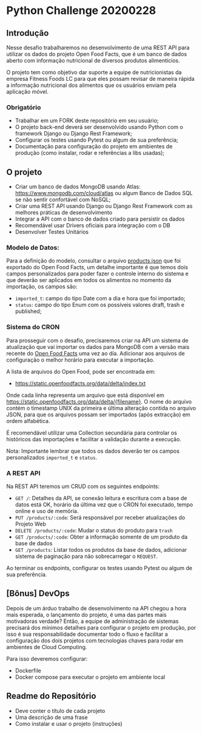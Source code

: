 # Python Challenge 20200228

## Introdução

Nesse desafio trabalharemos no desenvolvimento de uma REST API para utilizar os dados do projeto Open Food Facts, que é um banco de dados aberto com informação nutricional de diversos produtos alimentícios.

O projeto tem como objetivo dar suporte a equipe de nutricionistas da empresa Fitness Foods LC para que eles possam revisar de maneira rápida a informação nutricional dos alimentos que os usuários enviam pela aplicação móvel.

### Obrigatório
 
- Trabalhar em um FORK deste repositório em seu usuário;
- O projeto back-end deverá ser desenvolvido usando Python com o framework Django ou Django Rest Framework;
- Configurar os testes usando Pytest ou algum de sua preferência;
- Documentação para configuração do projeto em ambientes de produção (como instalar, rodar e referências a libs usadas);
 

## O projeto
 
- Criar um banco de dados MongoDB usando Atlas: https://www.mongodb.com/cloud/atlas ou algum Banco de Dados SQL se não sentir confortável com NoSQL;
- Criar uma REST API usando Django ou Django Rest Framework com as melhores práticas de desenvolvimento
- Integrar a API com o banco de dados criado para persistir os dados
- Recomendável usar Drivers oficiais para integração com o DB
- Desenvolver Testes Unitários

### Modelo de Datos:

Para a definição do modelo, consultar o arquivo [products.json](./products.json) que foi exportado do Open Food Facts, um detalhe importante é que temos dois campos personalizados para poder fazer o controle interno do sistema e que deverão ser aplicados em todos os alimentos no momento da importação, os campos são:

- `imported_t`: campo do tipo Date com a dia e hora que foi importado;
- `status`: campo do tipo Enum com os possíveis valores draft, trash e published;

### Sistema do CRON

Para prosseguir com o desafio, precisaremos criar na API um sistema de atualização que vai importar os dados para MongoDB com a versão mais recente do [Open Food Facts](https://br.openfoodfacts.org/data) uma vez ao día. Adicionar aos arquivos de configuração o melhor horário para executar a importação.

A lista de arquivos do Open Food, pode ser encontrada em: 

- https://static.openfoodfacts.org/data/delta/index.txt

Onde cada linha representa um arquivo que está disponível em https://static.openfoodfacts.org/data/delta/{filename}. O nome do arquivo contém o timestamp UNIX da primeira e última alteração contida no arquivo JSON, para que os arquivos possam ser importados (após extracção) em ordem alfabética.

É recomendável utilizar uma Collection secundária para controlar os históricos das importações e facilitar a validação durante a execução.

Nota: Importante lembrar que todos os dados deverão ter os campos personalizados `imported_t` e `status`.

### A REST API

Na REST API teremos um CRUD com os seguintes endpoints:

 - `GET /`: Detalhes da API, se conexão leitura e escritura com a base de datos está OK, horário da última vez que o CRON foi executado, tempo online e uso de memória.
 - `PUT /products/:code`: Será responsável por receber atualizações do Projeto Web
 - `DELETE /products/:code`: Mudar o status do produto para `trash`
 - `GET /products/:code`: Obter a informação somente de um produto da base de dados
 - `GET /products`: Listar todos os produtos da base de dados, adicionar sistema de paginação para não sobrecarregar o `REQUEST`.

Ao terminar os endpoints, configurar os testes usando Pytest ou algum de sua preferência.


## [Bônus] DevOps

Depois de um árduo trabalho de desenvolvimento na API chegou a hora mais esperada, 
o lançamento do projeto, é uma das partes mais motivadoras verdade? Então, a equipe de administração de 
sistemas precisará dos mínimos detalhes para configurar o projeto em produção, 
por isso é sua responsabilidade documentar todo o fluxo e facilitar a configuração dos dois projetos com 
tecnologias chaves para rodar em ambientes de Cloud Computing. 

Para isso deveremos configurar:

- Dockerfile
- Docker compose para executar o projeto em ambiente local


## Readme do Repositório
 
- Deve conter o título de cada projeto
- Uma descrição de uma frase
- Como instalar e usar o projeto (instruções)
